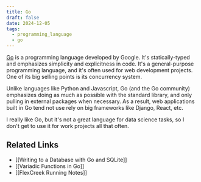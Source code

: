 ```yaml
---
title: Go
draft: false
date: 2024-12-05
tags:
  - programming_language
  - go
---
```

[Go](https://go.dev/) is a programming language developed by Google. It's statically-typed and emphasizes simplicity and explicitness in code. It's a general-purpose programming language, and it's often used for web development projects. One of its big selling points is its concurrency system.

Unlike languages like Python and Javascript, Go (and the Go community) emphasizes doing as much as possible with the standard library, and only pulling in external packages when necessary. As a result, web applications built in Go tend not use rely on big frameworks like Django, React, etc.

I really like Go, but it's not a great language for data science tasks, so I don't get to use it for work projects all that often.

## Related Links

- [[Writing to a Database with Go and SQLite]]
- [[Variadic Functions in Go]]
- [[FlexCreek Running Notes]]